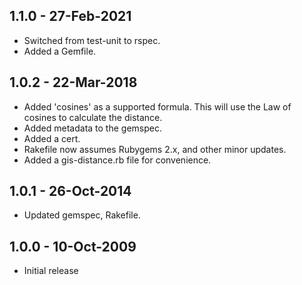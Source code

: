 ## 1.1.0 - 27-Feb-2021
* Switched from test-unit to rspec.
* Added a Gemfile.

## 1.0.2 - 22-Mar-2018
* Added 'cosines' as a supported formula. This will use the Law of cosines
  to calculate the distance.
* Added metadata to the gemspec.
* Added a cert.
* Rakefile now assumes Rubygems 2.x, and other minor updates.
* Added a gis-distance.rb file for convenience.

## 1.0.1 - 26-Oct-2014
* Updated gemspec, Rakefile.

## 1.0.0 - 10-Oct-2009
* Initial release
